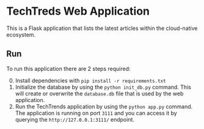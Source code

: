 # TechTreds Web Application

This is a Flask application that lists the latest articles within the cloud-native ecosystem.

## Run 

To run this application there are 2 steps required:

0. Install dependencies with `pip install -r requirements.txt`
1. Initialize the database by using the `python init_db.py` command. This will create or overwrite the `database.db` file that is used by the web application.
2. Run the TechTrends application by using the `python app.py` command. The application is running on port `3111` and you can access it by querying the `http://127.0.0.1:3111/` endpoint.
